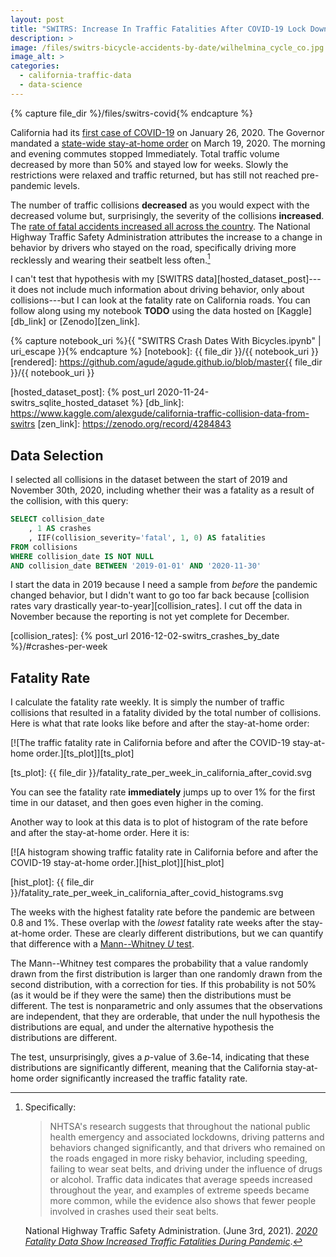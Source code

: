```yaml
---
layout: post
title: "SWITRS: Increase In Traffic Fatalities After COVID-19 Lock Down"
description: >
image: /files/switrs-bicycle-accidents-by-date/wilhelmina_cycle_co.jpg
image_alt: >
categories: 
  - california-traffic-data 
  - data-science
---
```


{% capture file_dir %}/files/switrs-covid{% endcapture %}

California had its [first case of COVID-19][covid] on January 26, 2020. The
Governor mandated a [state-wide stay-at-home order][order] on March 19, 2020.
The morning and evening commutes stopped Immediately. Total traffic volume
decreased by more than 50% and stayed low for weeks. Slowly the restrictions
were relaxed and traffic returned, but has still not reached pre-pandemic
levels.

[covid]: https://en.wikipedia.org/wiki/COVID-19_pandemic_in_California
[order]: https://en.wikipedia.org/wiki/California_government_response_to_the_COVID-19_pandemic

The number of traffic collisions **decreased** as you would expect with the
decreased volume but, surprisingly, the severity of the collisions
**increased**. The [rate of fatal accidents increased all across the
country][fatal]. The National Highway Traffic Safety Administration attributes
the increase to a change in behavior by drivers who stayed on the road,
specifically driving more recklessly and wearing their seatbelt less
often.[^nhtsa]

[fatal]: https://www.nhtsa.gov/press-releases/2020-fatality-data-show-increased-traffic-fatalities-during-pandemic

[^nhtsa]: Specifically: 
    > NHTSA's research suggests that throughout the national public health
    > emergency and associated lockdowns, driving patterns and behaviors
    > changed significantly, and that drivers who remained on the roads
    > engaged in more risky behavior, including speeding, failing to wear seat
    > belts, and driving under the influence of drugs or alcohol. Traffic data
    > indicates that average speeds increased throughout the year, and
    > examples of extreme speeds became more common, while the evidence also
    > shows that fewer people involved in crashes used their seat belts.

    National Highway Traffic Safety Administration. (June 3rd, 2021). [_2020
    Fatality Data Show Increased Traffic Fatalities During Pandemic_][fatal]. 

I can't test that hypothesis with my [SWITRS data][hosted_dataset_post]---it
does not include much information about driving behavior, only about
collisions---but I can look at the fatality rate on California roads. You can
follow along using my notebook **TODO** using the data hosted on
[Kaggle][db_link] or [Zenodo][zen_link].

{% capture notebook_uri %}{{ "SWITRS Crash Dates With Bicycles.ipynb" | uri_escape }}{% endcapture %} 
[notebook]: {{ file_dir }}/{{ notebook_uri }}
[rendered]: https://github.com/agude/agude.github.io/blob/master{{ file_dir }}/{{ notebook_uri }}

[hosted_dataset_post]: {% post_url 2020-11-24-switrs_sqlite_hosted_dataset %}
[db_link]: https://www.kaggle.com/alexgude/california-traffic-collision-data-from-switrs
[zen_link]: https://zenodo.org/record/4284843

## Data Selection

I selected all collisions in the dataset between the start of 2019 and
November 30th, 2020, including whether their was a fatality as a result of the
collision, with this query:

```sql
SELECT collision_date
    , 1 AS crashes
    , IIF(collision_severity='fatal', 1, 0) AS fatalities
FROM collisions 
WHERE collision_date IS NOT NULL 
AND collision_date BETWEEN '2019-01-01' AND '2020-11-30'
```

I start the data in 2019 because I need a sample from _before_ the pandemic
changed behavior, but I didn't want to go too far back because [collision
rates vary drastically year-to-year][collision_rates]. I cut off the data in
November because the reporting is not yet complete for December.

[collision_rates]: {% post_url 2016-12-02-switrs_crashes_by_date %}/#crashes-per-week

## Fatality Rate

I calculate the fatality rate weekly. It is simply the number of traffic
collisions that resulted in a fatality divided by the total number of
collisions. Here is what that rate looks like before and after the
stay-at-home order:

[![The traffic fatality rate in California before and after the COVID-19
stay-at-home order.][ts_plot]][ts_plot]

[ts_plot]: {{ file_dir }}/fatality_rate_per_week_in_california_after_covid.svg

You can see the fatality rate **immediately** jumps up to over 1% for the
first time in our dataset, and then goes even higher in the coming.

Another way to look at this data is to plot of histogram of the rate before
and after the stay-at-home order. Here it is:

[![A histogram showing traffic fatality rate in California before and after
the COVID-19 stay-at-home order.][hist_plot]][hist_plot]

[hist_plot]: {{ file_dir }}/fatality_rate_per_week_in_california_after_covid_histograms.svg

The weeks with the highest fatality rate before the pandemic are between 0.8
and 1%. These overlap with the _lowest_ fatality rate weeks after the
stay-at-home order. These are clearly different distributions, but we can
quantify that difference with a [Mann--Whitney _U_ test][mwu].

[mwu]: https://en.wikipedia.org/wiki/Mann%E2%80%93Whitney_U_test

The Mann--Whitney test compares the probability that a value randomly drawn
from the first distribution is larger than one randomly drawn from the second
distribution, with a correction for ties. If this probability is not 50% (as
it would be if they were the same) then the distributions must be different.
The test is nonparametric and only assumes that the observations are
independent, that they are orderable, that under the null hypothesis the
distributions are equal, and under the alternative hypothesis the
distributions are different.

The test, unsurprisingly, gives a _p_-value of 3.6e-14, indicating that these
distributions are significantly different, meaning that the California
stay-at-home order significantly increased the traffic fatality rate.
